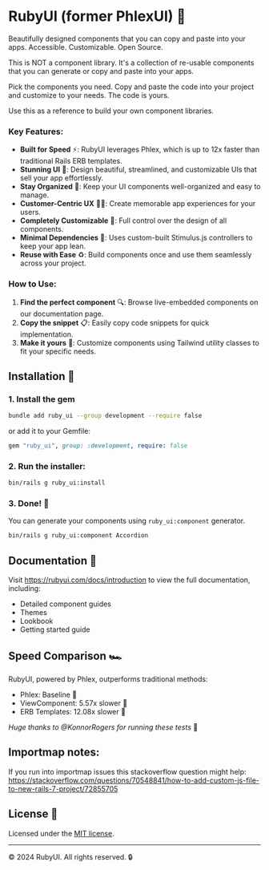 # RubyUI (former PhlexUI) 🚀

Beautifully designed components that you can copy and paste into your apps. Accessible. Customizable. Open Source.

This is NOT a component library. It's a collection of re-usable components that you can generate or copy and paste into your apps.

Pick the components you need. Copy and paste the code into your project and customize to your needs. The code is yours.

Use this as a reference to build your own component libraries.

### Key Features:

- **Built for Speed** ⚡: RubyUI leverages Phlex, which is up to 12x faster than traditional Rails ERB templates.
- **Stunning UI** 🎨: Design beautiful, streamlined, and customizable UIs that sell your app effortlessly.
- **Stay Organized** 📁: Keep your UI components well-organized and easy to manage.
- **Customer-Centric UX** 🧑‍💼: Create memorable app experiences for your users.
- **Completely Customizable** 🔧: Full control over the design of all components.
- **Minimal Dependencies** 🍃: Uses custom-built Stimulus.js controllers to keep your app lean.
- **Reuse with Ease** ♻️: Build components once and use them seamlessly across your project.

### How to Use:

1. **Find the perfect component** 🔍: Browse live-embedded components on our documentation page.
2. **Copy the snippet** 📋: Easily copy code snippets for quick implementation.
3. **Make it yours** 🎨: Customize components using Tailwind utility classes to fit your specific needs.

## Installation 🚀

### 1. Install the gem

```bash
bundle add ruby_ui --group development --require false
```

or add it to your Gemfile:

```ruby
gem "ruby_ui", group: :development, require: false
```

### 2. Run the installer:

```bash
bin/rails g ruby_ui:install
```

### 3. Done! 🎉

You can generate your components using `ruby_ui:component` generator.

```bash
bin/rails g ruby_ui:component Accordion
```

## Documentation 📖

Visit https://rubyui.com/docs/introduction to view the full documentation, including:

- Detailed component guides
- Themes
- Lookbook
- Getting started guide

## Speed Comparison 🏎️

RubyUI, powered by Phlex, outperforms traditional methods:

- Phlex: Baseline 🏁
- ViewComponent: 5.57x slower 🐢
- ERB Templates: 12.08x slower 🐌

_Huge thanks to @KonnorRogers for running these tests_ 🙏

## Importmap notes:

If you run into importmap issues this stackoverflow question might help:
https://stackoverflow.com/questions/70548841/how-to-add-custom-js-file-to-new-rails-7-project/72855705

## License 📜

Licensed under the [MIT license](https://github.com/shadcn/ui/blob/main/LICENSE.md).

---

© 2024 RubyUI. All rights reserved. 🔒
